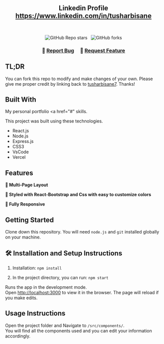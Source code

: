 <h2 align="center">
  Linkedin Profile <br/>
  <a href="https://www.linkedin.com/in/tusharbisane" target="_blank">https://www.linkedin.com/in/tusharbisane</a>
</h2>

<br/>

<center>

![GitHub Repo stars](https://img.shields.io/github/stars/tusharbisane7/Portfolio?color=red&logo=github&style=for-the-badge) &nbsp;
![GitHub forks](https://img.shields.io/github/forks/tusharbisane7/Portfolio?color=red&logo=github&style=for-the-badge)

</center>

<h3 align="center">
    🔹
    <a href="https://github.com/tusharbisane7/Portfolio/issues">Report Bug</a> &nbsp; &nbsp;
    🔹
    <a href="https://github.com/tusharbisane7/Portfolio/issues">Request Feature</a>
</h3>

## TL;DR

You can fork this repo to modify and make changes of your own. Please give me proper credit by linking back to [tusharbisane7](https://github.com/tusharbisane7/Portfolio). Thanks!

## Built With

My personal portfolio <a href="#" skills.<br/>

This project was built using these technologies.

- React.js
- Node.js
- Express.js
- CSS3
- VsCode
- Vercel

## Features

**📖 Multi-Page Layout**

**🎨 Styled with React-Bootstrap and Css with easy to customize colors**

**📱 Fully Responsive**

## Getting Started

Clone down this repository. You will need `node.js` and `git` installed globally on your machine.

## 🛠 Installation and Setup Instructions

1. Installation: `npm install`

2. In the project directory, you can run: `npm start`

Runs the app in the development mode.\
Open [http://localhost:3000](http://localhost:3000) to view it in the browser.
The page will reload if you make edits.

## Usage Instructions

Open the project folder and Navigate to `/src/components/`. <br/>
You will find all the components used and you can edit your information accordingly.

